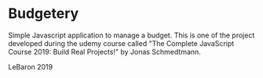 # Budgetery

Simple Javascript application to manage a budget.
This is one of the project developed during the udemy course called "The Complete JavaScript Course 2019: Build Real Projects!" by Jonas Schmedtmann.

LeBaron 2019
